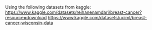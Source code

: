 Using the following datasets from kaggle:
https://www.kaggle.com/datasets/reihanenamdari/breast-cancer?resource=download
https://www.kaggle.com/datasets/uciml/breast-cancer-wisconsin-data
